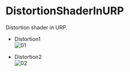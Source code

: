# DistortionShaderInURP
Distortion shader in URP.

- Distortion1<br>
![01](https://user-images.githubusercontent.com/10098082/126549269-7f74da9d-2e99-4751-83df-97291f6d2687.gif)

- Distortion2<br>
![02](https://user-images.githubusercontent.com/10098082/126549298-0cfba8d8-fa52-408e-a267-c856d5980987.gif)
